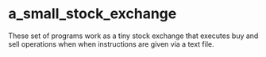 # a_small_stock_exchange
These set of programs work as a tiny stock exchange that executes buy and sell operations when when instructions are given via a text file.
